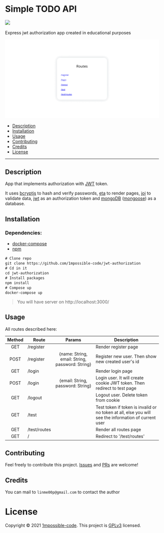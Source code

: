 # Simple TODO API

![](https://img.shields.io/github/license/1mpossible-code/jwt-authorization?color=green)

Express jwt authorization app created in educational purposes

![](./assets/example.gif)

* [Description](#description)
* [Installation](#installation)
* [Usage](#usage)
* [Contributing](#contributing)
* [Credits](#credits)
* [License](#license)

----

## Description

App that implements authorization with [JWT](https://jwt.io/) token.

It uses [bcryptjs](https://www.npmjs.com/package/bcryptjs) to hash and verify passwords,
[eta](https://www.npmjs.com/package/eta) to render pages, [joi](https://www.npmjs.com/package/joi) to validate data,
[jwt](https://jwt.io/) as an authorization token and [mongoDB](https://www.mongodb.com/)
([mongoose](https://www.npmjs.com/package/mogoose)) as a database.

## Installation

### Dependencies:

* [docker-compose](https://docs.docker.com/compose/)
* [npm](https://www.npmjs.com/)

```shell
# Clone repo
git clone https://github.com/1mpossible-code/jwt-authorization
# Cd in it
cd jwt-authorization
# Install packages
npm install
# Compose up
docker-compose up
```

> You will have server on http://localhost:3000/

## Usage

All routes described here:

|Method|Route|Params|Description|
|:----:|-----|:----:|-----------|
GET | /register | | Render register page
POST | /register | {name: String, email: String, password: String} | Register new user. Then show new created user's id
GET | /login | | Render login page
POST | /login | {email: String, password: String} | Login user. It will create cookie JWT token. Then redirect to test page
GET | /logout | | Logout user. Delete token from cookie
GET | /test | | Test token if token is invalid or no token at all, else you will see the information of current user
GET | /test/routes | | Render all routes page
GET | / | | Redirect to '/test/routes'

## Contributing

Feel freely to contribute this project. [Issues](https://github.com/1mpossible-code/jwt-authorization/issues)
and [PRs](https://github.com/1mpossible-code/jwt-authorization/pulls) are welcome!

## Credits

You can mail to `linme00p@gmail.com` to contact the author

# License

Copyright © 2021 [1mpossible-code](https://github.com/1mpossible-code). This project
is [GPLv3](https://www.https://www.gnu.org/licenses/gpl-3.0.htmlgnu.org/licenses/gpl-3.0) licensed.
